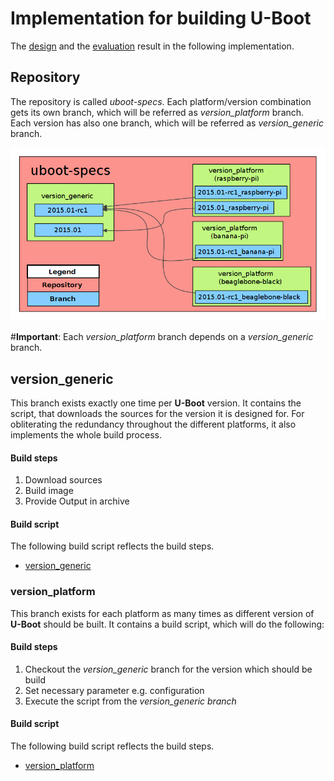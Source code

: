 # Implementation for building U-Boot
The [design](../design/bootloader.md) and the
[evaluation](../evaluation/uboot.md) result in the following implementation.

## Repository
The repository is called *uboot-specs*. Each platform/version combination gets
its own branch, which will be referred as *version\_platform* branch. Each
version has also one branch, which will be referred as *version\_generic*
branch. 

![Repository](usage/uboot/img/example_uboot_repository.png)

#**Important**: Each *version\_platform* branch depends on a *version\_generic*
branch.

## version\_generic
This branch exists exactly one time per **U-Boot** version. It contains the
script, that downloads the sources for the version it is designed for. For
obliterating the redundancy throughout the different platforms, it also
implements the whole build process.

#### Build steps
1. Download sources
1. Build image
1. Provide Output in archive

#### Build script
The following build script reflects the build steps.

* [version\_generic](usage/uboot/default/generic_build)

### version\_platform
This branch exists for each platform as many times as different version of
**U-Boot** should be built. It contains a build script, which will do the
following: 

#### Build steps
1. Checkout the *version\_generic* branch for the version which should be build
1. Set necessary parameter e.g. configuration
1. Execute the script from the *version\_generic branch*

#### Build script
The following build script reflects the build steps.

* [version\_platform](usage/uboot/default/platform_build)

